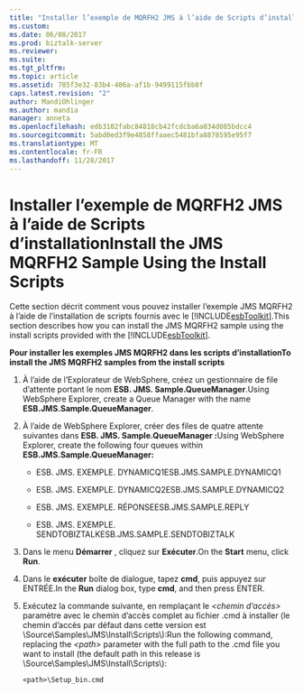 ```yaml
---
title: "Installer l’exemple de MQRFH2 JMS à l’aide de Scripts d’installation | Documents Microsoft"
ms.custom: 
ms.date: 06/08/2017
ms.prod: biztalk-server
ms.reviewer: 
ms.suite: 
ms.tgt_pltfrm: 
ms.topic: article
ms.assetid: 785f3e32-83b4-406a-af1b-9499115fbb8f
caps.latest.revision: "2"
author: MandiOhlinger
ms.author: mandia
manager: anneta
ms.openlocfilehash: edb3102fabc84818cb42fcdcba6a034d085bdcc4
ms.sourcegitcommit: 5abd0ed3f9e4858ffaaec5481bfa8878595e95f7
ms.translationtype: MT
ms.contentlocale: fr-FR
ms.lasthandoff: 11/28/2017
---
```

# <a name="install-the-jms-mqrfh2-sample-using-the-install-scripts"></a><span data-ttu-id="391be-102">Installer l’exemple de MQRFH2 JMS à l’aide de Scripts d’installation</span><span class="sxs-lookup"><span data-stu-id="391be-102">Install the JMS MQRFH2 Sample Using the Install Scripts</span></span>
<span data-ttu-id="391be-103">Cette section décrit comment vous pouvez installer l’exemple JMS MQRFH2 à l’aide de l’installation de scripts fournis avec le [!INCLUDE[esbToolkit](../includes/esbtoolkit-md.md)].</span><span class="sxs-lookup"><span data-stu-id="391be-103">This section describes how you can install the JMS MQRFH2 sample using the install scripts provided with the [!INCLUDE[esbToolkit](../includes/esbtoolkit-md.md)].</span></span>  
  
 <span data-ttu-id="391be-104">**Pour installer les exemples JMS MQRFH2 dans les scripts d’installation**</span><span class="sxs-lookup"><span data-stu-id="391be-104">**To install the JMS MQRFH2 samples from the install scripts**</span></span>  
  
1.  <span data-ttu-id="391be-105">À l’aide de l’Explorateur de WebSphere, créez un gestionnaire de file d’attente portant le nom **ESB. JMS. Sample.QueueManager**.</span><span class="sxs-lookup"><span data-stu-id="391be-105">Using WebSphere Explorer, create a Queue Manager with the name **ESB.JMS.Sample.QueueManager**.</span></span>  
  
2.  <span data-ttu-id="391be-106">À l’aide de WebSphere Explorer, créer des files de quatre attente suivantes dans **ESB. JMS. Sample.QueueManager :**</span><span class="sxs-lookup"><span data-stu-id="391be-106">Using WebSphere Explorer, create the following four queues within **ESB.JMS.Sample.QueueManager:**</span></span>  
  
    -   <span data-ttu-id="391be-107">ESB. JMS. EXEMPLE. DYNAMICQ1</span><span class="sxs-lookup"><span data-stu-id="391be-107">ESB.JMS.SAMPLE.DYNAMICQ1</span></span>  
  
    -   <span data-ttu-id="391be-108">ESB. JMS. EXEMPLE. DYNAMICQ2</span><span class="sxs-lookup"><span data-stu-id="391be-108">ESB.JMS.SAMPLE.DYNAMICQ2</span></span>  
  
    -   <span data-ttu-id="391be-109">ESB. JMS. EXEMPLE. RÉPONSE</span><span class="sxs-lookup"><span data-stu-id="391be-109">ESB.JMS.SAMPLE.REPLY</span></span>  
  
    -   <span data-ttu-id="391be-110">ESB. JMS. EXEMPLE. SENDTOBIZTALK</span><span class="sxs-lookup"><span data-stu-id="391be-110">ESB.JMS.SAMPLE.SENDTOBIZTALK</span></span>  
  
3.  <span data-ttu-id="391be-111">Dans le menu **Démarrer** , cliquez sur **Exécuter**.</span><span class="sxs-lookup"><span data-stu-id="391be-111">On the **Start** menu, click **Run**.</span></span>  
  
4.  <span data-ttu-id="391be-112">Dans le **exécuter** boîte de dialogue, tapez **cmd**, puis appuyez sur ENTRÉE.</span><span class="sxs-lookup"><span data-stu-id="391be-112">In the **Run** dialog box, type **cmd**, and then press ENTER.</span></span>  
  
5.  <span data-ttu-id="391be-113">Exécutez la commande suivante, en remplaçant le  *\<chemin d’accès\>*  paramètre avec le chemin d’accès complet au fichier .cmd à installer (le chemin d’accès par défaut dans cette version est \Source\Samples\JMS\Install\Scripts\\):</span><span class="sxs-lookup"><span data-stu-id="391be-113">Run the following command, replacing the *\<path\>* parameter with the full path to the .cmd file you want to install (the default path in this release is \Source\Samples\JMS\Install\Scripts\\):</span></span>  
  
    ```  
    <path>\Setup_bin.cmd  
    ```